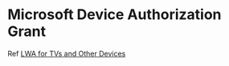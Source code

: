 # Microsoft Device Authorization Grant

Ref [LWA for TVs and Other Devices](https://developer.amazon.com/docs/login-with-amazon/other-platforms-cbl-docs.html)
